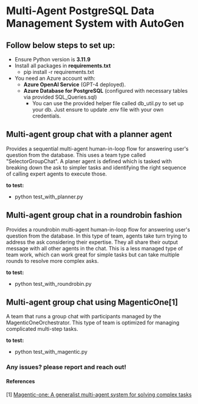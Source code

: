 # **Multi-Agent PostgreSQL Data Management System with AutoGen**


## Follow below steps to set up:

- Ensure Python version is **3.11.9**
- Install all packages in **requirements.txt**
    - pip install -r requirements.txt
- You need an Azure account with:
  - **Azure OpenAI Service** (GPT-4 deployed). 
  - **Azure Database for PostgreSQL** (configured with necessary tables via provided SQL_Queries.sql)
    - You can use the provided helper file called db_util.py to set up your db. Just ensure to update .env file with your own credentials.

## Multi-agent group chat with a **planner agent**
Provides a sequential multi-agent human-in-loop flow for answering user's question from the database.
This uses a team type called "SelectorGroupChat". A planer agent is defined which is tasked with breaking down the ask to simpler tasks and identifying the right sequence of calling expert agents to execute those. 

**to test:**
- python test_with_planner.py

## Multi-agent group chat in a **roundrobin fashion**
Provides a roundrobin multi-agent human-in-loop flow for answering user's question from the database.
In this type of team, agents take turn trying to address the ask considering their expertise. They all share their output message with all other agents in the chat. This is a less managed type of team work, which can work great for simple tasks but can take multiple rounds to resolve more complex asks.

**to test:**
- python test_with_roundrobin.py

## Multi-agent group chat using **MagenticOne**[1]
A team that runs a group chat with participants managed by the MagenticOneOrchestrator. This type of team is optimized for managing complicated multi-step tasks. 

**to test:**
- python test_with_magentic.py

### Any issues? please report and reach out!


#### References
[1] [Magentic-one: A generalist multi-agent system for solving complex tasks](https://arxiv.org/abs/2411.04468)
